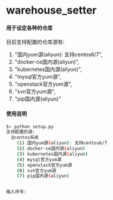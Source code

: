# warehouse_setter
#### 用于设定各种的仓库
目前支持配置的仓库源有:
1. "国内yum源(aliyun): 支持centos6/7",
2. "docker-ce国内源(aliyun)",
3. "kubernetes国内源(aliyun)",
4. "mysql官方yum源",
5. "openstack官方yum源",
6. "svn官方yum源",
7. "pip国内源(aliyun)"

#### 使用说明
```bash
$> python setup.py 
支持配置的源:
  @centos系统
    (1) 国内yum源(aliyun): 支持centos6/7
    (2) docker-ce国内源(aliyun)
    (3) kubernetes国内源(aliyun)
    (4) mysql官方yum源
    (5) openstack官方yum源
    (6) svn官方yum源
    (7) pip国内源(aliyun)


输入序号: 

```
